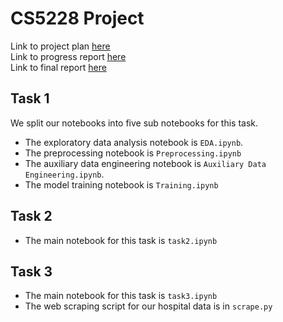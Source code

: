 # CS5228 Project

Link to project plan [here](https://docs.google.com/spreadsheets/d/11c65nRfv9-kqoD8SUnnphL5oPNgihyhzmBO6jFLDbSY/edit#gid=0)    
Link to progress report [here](https://docs.google.com/presentation/d/1H8_7V6NpIQwINXYNRxB-Bp6iFr9os3Uu/edit#slide=id.p12)           
Link to final report [here](https://www.overleaf.com/4594975181qjnwjhdncbvg)

## Task 1
We split our notebooks into five sub notebooks for this task.
- The exploratory data analysis notebook is ``EDA.ipynb``. 
- The preprocessing notebook is ``Preprocessing.ipynb``
- The auxiliary data engineering notebook is ``Auxiliary Data Engineering.ipynb``.
- The model training notebook is ``Training.ipynb``

## Task 2
- The main notebook for this task is ``task2.ipynb``

## Task 3
- The main notebook for this task is ``task3.ipynb``   
- The web scraping script for our hospital data is in ``scrape.py``
